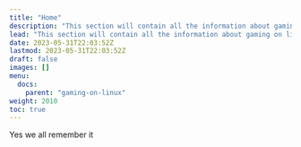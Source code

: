 ```yaml
---
title: "Home"
description: "This section will contain all the information about gaming on linux"
lead: "This section will contain all the information about gaming on linux"
date: 2023-05-31T22:03:52Z
lastmod: 2023-05-31T22:03:52Z
draft: false
images: []
menu:
  docs:
    parent: "gaming-on-linux"
weight: 2010
toc: true
---
```


Yes we all remember it
